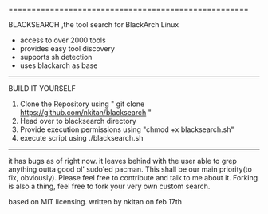 ====================================================

BLACKSEARCH 
 ,the tool search for BlackArch Linux

- access to over 2000 tools
- provides easy tool discovery
- supports sh detection
- uses blackarch as base

-------------------------------------------------

BUILD IT YOURSELF

1. Clone the Repository using " git clone https://github.com/nkitan/blacksearch "
2. Head over to blacksearch directory
3. Provide execution permissions using "chmod +x blacksearch.sh"
4. execute script using ./blacksearch.sh

------------------------------------------------ 

it has bugs as of right now.
it leaves behind with the user able to grep anything outta good ol' sudo'ed pacman. This shall be our main priority(to fix, obviously). Please feel free to contribute and talk to me about it. Forking is also a thing, feel free to fork your very own custom search.

based on MIT licensing.
written by nkitan on feb 17th
